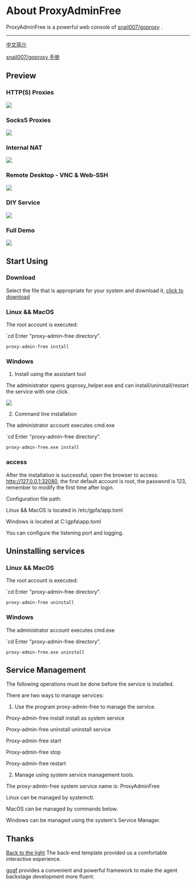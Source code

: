 # About ProxyAdminFree
ProxyAdminFree is a powerful web console of [snail007/goproxy](https://github.com/snail007/goproxy) .

<hr>

[中文简介](/README_ZH.md)

[snail007/goproxy 手册](https://snail007.github.io/goproxy/manual/zh)

## Preview

### HTTP(S) Proxies
![](/res/images/http_en.gif)

### Socks5 Proxies
![](/res/images/socks5_en.gif)

### Internal NAT
![](/res/images/nat_en.gif)

### Remote Desktop - VNC & Web-SSH
![](/res/images/rdp.gif)

### DIY Service
![](/res/images/diy_en.gif)

### Full Demo
![](/res/images/demo_cn.gif)

## Start Using

### Download

Select the file that is appropriate for your system and download it, [click to download](https://github.com/snail007/proxy_admin_free/releases)

### Linux && MacOS

The root account is executed:

`cd Enter "proxy-admin-free directory".

`proxy-admin-free install`


### Windows

1. Install using the assistant tool

The administrator opens goproxy_helper.exe and can install/uninstall/restart the service with one click.

![](/res/images/gh.png)

2. Command line installation

The administrator account executes cmd.exe

`cd Enter "proxy-admin-free directory".

`proxy-admin-free.exe install`

### access

After the installation is successful, open the browser to access: http://127.0.0.1:32080, the first default account is root, the password is 123, remember to modify the first time after login.

Configuration file path:

Linux && MacOS is located in /etc/gpfa/app.toml

Windows is located at C:\gpfa\app.toml

You can configure the listening port and logging.

## Uninstalling services

### Linux && MacOS

The root account is executed:

`cd Enter "proxy-admin-free directory".

`proxy-admin-free uninstall`


### Windows

The administrator account executes cmd.exe

`cd Enter "proxy-admin-free directory".

`proxy-admin-free.exe uninstall`

## Service Management

The following operations must be done before the service is installed.

There are two ways to manage services:

1. Use the program proxy-admin-free to manage the service.

Proxy-admin-free install install as system service

Proxy-admin-free uninstall uninstall service

Proxy-admin-free start

Proxy-admin-free stop

Proxy-admin-free restart

2. Manage using system service management tools.

The proxy-admin-free system service name is: ProxyAdminFree

Linux can be managed by systemctl.

MacOS can be managed by commands below.

Windows can be managed using the system's Service Manager.

## Thanks

[Back to the light](https://gitee.com/yinqi) The back-end template provided us a comfortable interactive experience.

[gogf](https://github.com/gogf/gf) provides a convenient and powerful framework to make the agent backstage development more fluent.